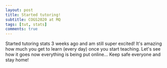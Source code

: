 ```yaml
---
layout: post
title: Started tutoring!
subtitle: COGS2020 at MQ
tags: [tut, stats]
comments: true
---
```


Started tutoring stats 3 weeks ago and am still super excited! It's amazing how much you get to learn (every day) once you start teaching.
Let's see how it goes now everything is being put online... Keep safe everyone and stay home!
